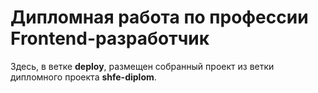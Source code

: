# Дипломная работа по профессии Frontend-разработчик

Здесь, в ветке **deploy**, размещен собранный проект из ветки дипломного проекта **shfe-diplom**. 
